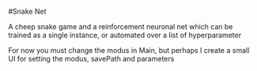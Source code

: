 #Snake Net

A cheep snake game and a reinforcement neuronal net which can be trained as a single instance, or automated over a list of hyperparameter

For now you must change the modus in Main, but perhaps I create a small UI for setting the modus, savePath and parameters

